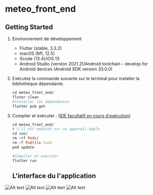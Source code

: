 # meteo_front_end

## Getting Started

1. Environnement de développement
    - Flutter (stable, 3.3.2)
    - macOS (M1, 12.5)
    - Xcode (13.4)/iOS 13
    - Android Studio (version 2021.2)/Android toolchain - develop for Android devices (Android SDK version 33.0.0)

2. Exécutez la commande suivante sur le terminal pour installer la bibliothèque dépendante.

    ```ruby
    cd meteo_front_end/
    fluter clean
    #installer les dépendances
    flutter pub get
    ```
3. Compiler et exécuter : ([IDE facultatif en cours d'exécution](https://docs.flutter.dev/get-started/editor))

    ```ruby
    cd meteo_front_end/
    # S'il est exécuté sur un appareil Apple
    cd ios/
    rm -rf Pods/
    rm -f Podfile.lock
    pod update 
    
    #Compiler et exécuter
    flutter run
    ```

    ## L'interface du l'application 

![Alt text](https://cdn.discordapp.com/attachments/1032261521625067592/1098647762154836028/simulator_screenshot_18B01876-A0A6-4199-A2DE-BAF3A53F0B36.png?raw=true "Page d'accueil")
![Alt text](https://cdn.discordapp.com/attachments/1032261521625067592/1098647762763001866/simulator_screenshot_28FB7C92-2DD8-49E9-9E33-DC62C8E51122.png?raw=true "Images")
![Alt text](https://cdn.discordapp.com/attachments/1032261521625067592/1098647763023057057/simulator_screenshot_8D11E476-7CF8-455E-8DA6-F212FB8D0CD2.png?raw=true "Images")
![Alt text](https://cdn.discordapp.com/attachments/1032261521625067592/1098647763354394645/simulator_screenshot_5F53A9EF-6F21-4875-9161-5E42E849C45A.png?raw=true "Images ")